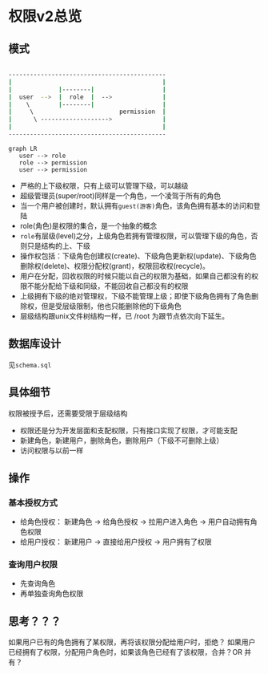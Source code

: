# 权限v2总览

## 模式


```sh

--------------------------------------------
|                                          |
|             |--------|                   |
|  user  -->  |  role  |  -->              |
|    \        |--------|                   |
|     \                        permission  |
|      \ ------------------->              |
|                                          |
--------------------------------------------
```


```mermaid
graph LR
   user --> role
   role --> permission
   user --> permission
```

- 严格的上下级权限，只有上级可以管理下级，可以越级
- 超级管理员(super/root)同样是一个角色，一个凌驾于所有的角色
- 当一个用户被创建时，默认拥有`guest(游客)`角色，该角色拥有基本的访问和登陆
- role(角色)是权限的集合，是一个抽象的概念
- `role`有层级(level)之分，上级角色若拥有管理权限，可以管理下级的角色，否则只是结构的上、下级
- 操作权包括：下级角色创建权(create)、下级角色更新权(update)、下级角色删除权(delete)、权限分配权(grant)，权限回收权(recycle)。
- 用户在分配，回收权限的时候只能以自己的权限为基础，如果自己都没有的权限不能分配给下级和同级，不能回收自己都没有的权限
- 上级拥有下级的绝对管理权，下级不能管理上级；即使下级角色拥有了角色删除权，但是受层级限制，他也只能删除他的下级角色
- 层级结构跟unix文件树结构一样，已 /root 为跟节点依次向下延生。

## 数据库设计

见`schema.sql`

## 具体细节

权限被授予后，还需要受限于层级结构

- 权限还是分为开发层面和支配权限，只有接口实现了权限，才可能支配
- 新建角色，新建用户，删除角色，删除用户（下级不可删除上级）
- 访问权限与以前一样


## 操作

### 基本授权方式

- 给角色授权： 新建角色 -> 给角色授权 -> 拉用户进入角色 -> 用户自动拥有角色权限
- 给用户授权： 新建用户 -> 直接给用户授权 -> 用户拥有了权限

### 查询用户权限

- 先查询角色
- 再单独查询角色权限


## 思考？？？

如果用户已有的角色拥有了某权限，再将该权限分配给用户时，拒绝？
如果用户已经拥有了权限，分配用户角色时，如果该角色已经有了该权限，合并？OR 并有？
